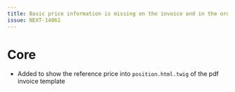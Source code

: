```yaml
---
title: Basic price information is missing on the invoice and in the order confirmation email
issue: NEXT-14061
---
```

# Core
* Added to show the reference price into `position.html.twig` of the pdf invoice template
